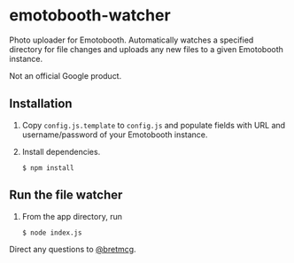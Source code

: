 # emotobooth-watcher
Photo uploader for Emotobooth. Automatically watches a specified
directory for file changes and uploads any new files to a given
Emotobooth instance.

Not an official Google product.

## Installation
1. Copy ```config.js.template``` to ```config.js``` and populate fields
   with URL and username/password of your Emotobooth instance.
1. Install dependencies.

   ```$ npm install```

## Run the file watcher
1. From the app directory, run

   ```$ node index.js```
  
Direct any questions to [@bretmcg](https://www.twitter.com/@bretmcg).
